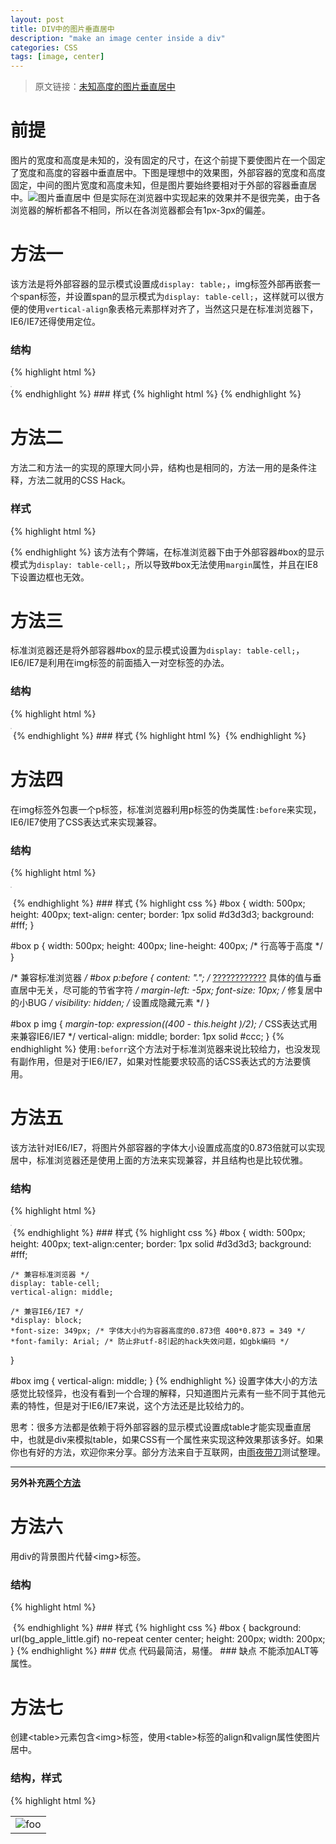 ```yaml
---
layout: post
title: DIV中的图片垂直居中
description: "make an image center inside a div"
categories: CSS
tags: [image, center]
---
```


> 原文链接：[未知高度的图片垂直居中](http://stylechen.com/img-middle.html)

# 前提
图片的宽度和高度是未知的，没有固定的尺寸，在这个前提下要使图片在一个固定了宽度和高度的容器中垂直居中。下图是理想中的效果图，外部容器的宽度和高度固定，中间的图片宽度和高度未知，但是图片要始终要相对于外部的容器垂直居中。![图片垂直居中](http://stylechen.com/wp-content/uploads/2010/12/img_middle.jpg)
但是实际在浏览器中实现起来的效果并不是很完美，由于各浏览器的解析都各不相同，所以在各浏览器都会有1px-3px的偏差。
# 方法一
该方法是将外部容器的显示模式设置成`display: table;`，img标签外部再嵌套一个span标签，并设置span的显示模式为`display: table-cell;`，这样就可以很方便的使用`vertical-align`象表格元素那样对齐了，当然这只是在标准浏览器下，IE6/IE7还得使用定位。
### 结构
{% highlight html %}
<div id="box">
	<span><img src="images/demo.jpg" alt="" /></span>
</div>
{% endhighlight %}
### 样式
{% highlight html %}
<style type="text/css">﻿
	#box {
		width: 500px;
		height: 400px;
		display: table;
		text-align: center;
		border: 1px solid #d3d3d3;
		background: #fff;
	}

	#box span {
		display: table-cell;
		vertical-align: middle;
	}

	#box img {
		border: 1px solid #ccc;
	}
</style>
<!--[if lte IE 7]>
<style type="text/css">﻿
	#box {
		position: relative;
		overflow: hidden;
	}

	#box span {
		position: absolute;
		left: 50%;
		top: 50%;
	}

	#box img {
		position: relative;
		left: -50%;
		top: -50%;
	}
</style>
<![endif]-->
{% endhighlight %}

# 方法二
方法二和方法一的实现的原理大同小异，结构也是相同的，方法一用的是条件注释，方法二就用的CSS Hack。
### 样式
{% highlight html %}
<style type="text/css">﻿
	#box {
		width: 500px;
		height: 400px;
		overflow: hidden;
		position: relative;
		display: table-cell;
		text-align: center;
		vertical-align: middle;
		border: 1px solid #d3d3d3;
		background: #fff;
	}

	#box span {
		position: static;
		*position: absolute; /* 针对IE6/7的Hack */
		*top: 50%; /* 针对IE6/7的Hack */
	}

	#box img {
		position: static;
		*position: relative; /* 针对IE6/7的Hack */
		*top: -50%;
		*left: -50%; /* 针对IE6/7的Hack */
		border: 1px solid #ccc;
	}
</style>
{% endhighlight %}
该方法有个弊端，在标准浏览器下由于外部容器#box的显示模式为`display: table-cell;`，所以导致#box无法使用`margin`属性，并且在IE8下设置边框也无效。

# 方法三
标准浏览器还是将外部容器#box的显示模式设置为`display: table-cell;`，IE6/IE7是利用在img标签的前面插入一对空标签的办法。
### 结构
{% highlight html %}
<div id="box">
    <i></i><img src="images/demo.jpg" alt="" />
</div>﻿
{% endhighlight %}
### 样式
{% highlight html %}
<style type="text/css">﻿
	#box {
		width: 500px;
		height: 400px;
		display: table-cell;
		text-align: center;
		vertical-align: middle;
		border: 1px solid #d3d3d3;
		background: #fff;
	}

	#box img {
		border: 1px solid #ccc;
	}
</style>
<!--[if IE]>
<style type="text/css">﻿
	#box i {
		display: inline-block;
		height :100%;
		vertical-align: middle;
	}

	#box img {
		vertical-align: middle;
	}
</style>
<![endif]-->﻿
{% endhighlight %}

# 方法四
在img标签外包裹一个p标签，标准浏览器利用p标签的伪类属性`:before`来实现，IE6/IE7使用了CSS表达式来实现兼容。
### 结构
{% highlight html %}
<div id="box">
    <p><img src="images/demo.jpg" alt="" /></p>
</div>﻿
{% endhighlight %}
### 样式
{% highlight css %}
#box {
	width: 500px;
	height: 400px;
	text-align: center;
	border: 1px solid #d3d3d3;
	background: #fff;
}

#box p {
	width: 500px;
	height: 400px;
	line-height: 400px; /* 行高等于高度 */
}

/* 兼容标准浏览器 */
#box p:before {
	content: "."; /* <a href="http://casinogreece.gr/">????????????</a> 具体的值与垂直居中无关，尽可能的节省字符 */
	margin-left: -5px;
	font-size: 10px; /* 修复居中的小BUG */
	visibility: hidden; /* 设置成隐藏元素 */
}

#box p img {
	*margin-top: expression((400 - this.height )/2); /* CSS表达式用来兼容IE6/IE7 */
	vertical-align: middle;
	border: 1px solid #ccc;
}
{% endhighlight %}
使用`:beforr`这个方法对于标准浏览器来说比较给力，也没发现有副作用，但是对于IE6/IE7，如果对性能要求较高的话CSS表达式的方法要慎用。

# 方法五
该方法针对IE6/IE7，将图片外部容器的字体大小设置成高度的0.873倍就可以实现居中，标准浏览器还是使用上面的方法来实现兼容，并且结构也是比较优雅。
### 结构
{% highlight html %}
<div id="box">
    <img src="images/demo.jpg" alt="" />
</div>﻿
{% endhighlight %}
### 样式
{% highlight css %}
#box {
	width: 500px;
	height: 400px;
	text-align:center;
	border: 1px solid #d3d3d3;
	background: #fff;
	
	/* 兼容标准浏览器 */
	display: table-cell;
	vertical-align: middle;
	
	/* 兼容IE6/IE7 */
	*display: block;
	*font-size: 349px; /* 字体大小约为容器高度的0.873倍 400*0.873 = 349 */
	*font-family: Arial; /* 防止非utf-8引起的hack失效问题，如gbk编码 */
}

#box img {
	vertical-align: middle;
}﻿
{% endhighlight %}
设置字体大小的方法感觉比较怪异，也没有看到一个合理的解释，只知道图片元素有一些不同于其他元素的特性，但是对于IE6/IE7来说，这个方法还是比较给力的。

思考：很多方法都是依赖于将外部容器的显示模式设置成table才能实现垂直居中，也就是div来模拟table，如果CSS有一个属性来实现这种效果那该多好。如果你也有好的方法，欢迎你来分享。部分方法来自于互联网，由[雨夜带刀](http://stylechen.com/)测试整理。

---
**另外补充[两个方法](http://stackoverflow.com/questions/388180/how-to-make-an-image-center-vertically-horizontally-inside-a-bigger-div)**

# 方法六
用div的背景图片代替&lt;img&gt;标签。
### 结构
{% highlight html %}
<div id="box"></div>﻿
{% endhighlight %}
### 样式
{% highlight css %}
#box {
	background: url(bg_apple_little.gif) no-repeat center center;
	height: 200px;
	width: 200px;
}﻿
{% endhighlight %}
### 优点
代码最简洁，易懂。
### 缺点
不能添加ALT等属性。


# 方法七
创建&lt;table&gt;元素包含&lt;img&gt;标签，使用&lt;table&gt;标签的align和valign属性使图片居中。
### 结构，样式
{% highlight html %}
<div>
	<table width="100%" height="100%" align="center" valign="center">
		<tr>
			<td>
      			<img src="foo.jpg" alt="foo" />
			</td>
		</tr>
	</table>
</div>﻿
{% endhighlight %}
